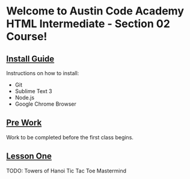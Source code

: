 # Welcome to Austin Code Academy HTML Intermediate - Section 02 Course!
## [Install Guide](https://github.com/mistakevin/HTMLIntermediateSection2/blob/master/InstallGuide.md)
Instructions on how to install:
* Git
* Sublime Text 3
* Node.js
* Google Chrome Browser

## [Pre Work](https://github.com/mistakevin/HTMLIntermediateSection2/blob/master/Prework.md)
Work to be completed before the first class begins.

## [Lesson One](https://github.com/mistakevin/HTMLIntermediateSection2/blob/master/Day1.md)

TODO:
Towers of Hanoi
Tic Tac Toe
Mastermind
